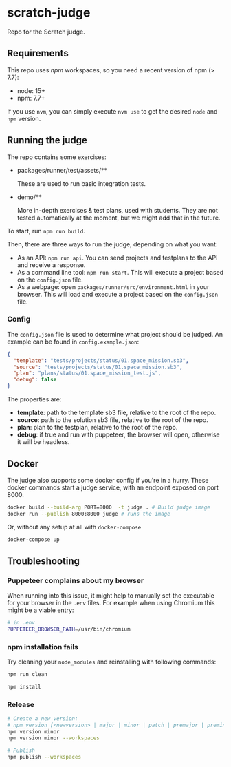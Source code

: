 # scratch-judge

Repo for the Scratch judge.

## Requirements

This repo uses _npm_ workspaces, so you need a recent version of npm (> 7.7):

- node: 15+
- npm: 7.7+

If you use `nvm`, you can simply execute `nvm use` to get the desired `node` and `npm` version.

## Running the judge

The repo contains some exercises:

- packages/runner/test/assets/\*\*

  These are used to run basic integration tests.

- demo/\*\*

  More in-depth exercises & test plans, used with students. They are not tested automatically at the moment, but we
  might add that in the future.

To start, run `npm run build`.

Then, there are three ways to run the judge, depending on what you want:

- As an API: `npm run api`. You can send projects and testplans to the API and receive a response.
- As a command line tool: `npm run start`. This will execute a project based on the `config.json` file.
- As a webpage: open `packages/runner/src/environment.html` in your browser. This will load and execute a project based on the `config.json` file.

### Config

The `config.json` file is used to determine what project should be judged.
An example can be found in `config.example.json`:

```json
{
  "template": "tests/projects/status/01.space_mission.sb3",
  "source": "tests/projects/status/01.space_mission.sb3",
  "plan": "plans/status/01.space_mission_test.js",
  "debug": false
}
```

The properties are:

- **template**: path to the template sb3 file, relative to the root of the repo.
- **source**: path to the solution sb3 file, relative to the root of the repo.
- **plan**: plan to the testplan, relative to the root of the repo.
- **debug**: if true and run with puppeteer, the browser will open, otherwise it will be headless.

## Docker

The judge also supports some docker config if you're in a hurry. These docker commands start a judge service, with an endpoint exposed on port 8000.

```bash
docker build --build-arg PORT=8000  -t judge . # Build judge image
docker run --publish 8000:8000 judge # runs the image
```

Or, without any setup at all with `docker-compose`

```bash
docker-compose up
```

## Troubleshooting

### Puppeteer complains about my browser

When running into this issue, it might help to manually set the executable for your browser in the `.env` files. For example when using Chromium this might be a viable entry:

```bash
# in .env
PUPPETEER_BROWSER_PATH=/usr/bin/chromium
```

### npm installation fails

Try cleaning your `node_modules` and reinstalling with following commands:

```bash
npm run clean

npm install
```

### Release

```bash
# Create a new version:
# npm version [<newversion> | major | minor | patch | premajor | preminor | prepatch | prerelease | from-git]
npm version minor
npm version minor --workspaces

# Publish
npm publish --workspaces
```
